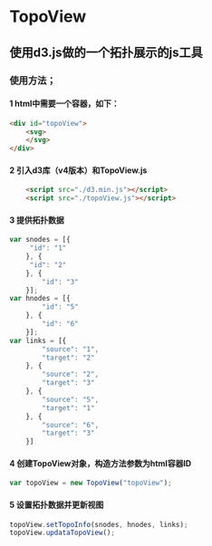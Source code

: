 # TopoView
## 使用d3.js做的一个拓扑展示的js工具

### 使用方法；

#### 1 html中需要一个容器，如下：
```html
<div id="topoView">
	<svg>
	</svg>
</div>
```
#### 2 引入d3库（v4版本）和TopoView.js
```html
	<script src="./d3.min.js"></script>
	<script src="./topoView.js"></script>
```	
#### 3 提供拓扑数据
```javascript
var snodes = [{
     "id": "1"
    }, {
     "id": "2"
    }, {
        "id": "3"
    }];
var hnodes = [{
        "id": "5"
    }, {
        "id": "6"
    }];
var links = [{
        "source": "1",
        "target": "2"
    }, {
        "source": "2",
        "target": "3"
    }, {
        "source": "5",
        "target": "1"
    }, {
        "source": "6",
        "target": "3"
    }]
```	
#### 4 创建TopoView对象，构造方法参数为html容器ID
```javascript
var topoView = new TopoView("topoView"); 
```
#### 5 设置拓扑数据并更新视图
```javascript
topoView.setTopoInfo(snodes, hnodes, links);
topoView.updataTopoView();
```
	

